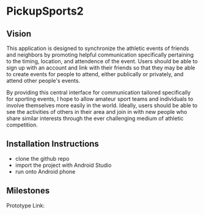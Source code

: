 # PickupSports2
## Vision
This application is designed to synchronize the athletic events of friends and neighbors by promoting helpful communication specifically pertaining to the timing, location, and attendence of the event. Users should be able to sign up with an account and link with their friends so that they may be able to create events for people to attend, either publically or privately, and attend other people's events. 

By providing this central interface for communication tailored specifically for sporting events, I hope to allow amateur sport teams and individuals to involve themselves more easily in the world. Ideally, users should be able to see the activities of others in their area and join in with new people who share similar interests through the ever challenging medium of athletic competition.

## Installation Instructions
 * clone the github repo
 * import the project with Android Studio
 * run onto Android phone

## Milestones

Prototype Link: 